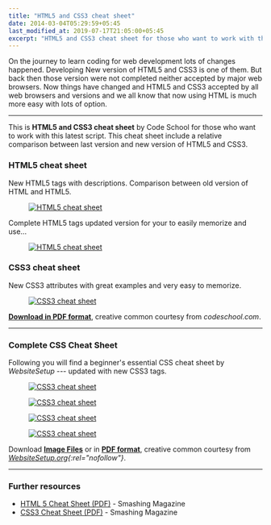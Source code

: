```yaml
---
title: "HTML5 and CSS3 cheat sheet"
date: 2014-03-04T05:29:59+05:45
last_modified_at: 2019-07-17T21:05:00+05:45
excerpt: "HTML5 and CSS3 cheat sheet for those who want to work with this latest script."
---
```


On the journey to learn coding for web development lots of changes happened. Developing New version of HTML5 and CSS3 is one of them. But back then those version were not completed neither accepted by major web browsers. Now things have changed and HTML5 and CSS3 accepted by all web browsers and versions and we all know that now using HTML is much more easy with lots of option.

---

This is **HTML5 and CSS3 cheat sheet** by Code School for those who want to work with this latest script. This cheat sheet include a relative comparison between last version and new version of HTML5 and CSS3.

### HTML5 cheat sheet

New HTML5 tags with descriptions. Comparison between old version of HTML and HTML5.

<figure>
  <a href="/uploads/20140304-html5-cheat-sheet.jpg">
    <img src="/uploads/20140304-html5-cheat-sheet.jpg" alt="HTML5 cheat sheet" />
  </a>
</figure>

Complete HTML5 tags updated version for your to easily memorize and use...

<figure>
  <a href="/uploads/20140304-html5-cheat-sheet2.jpg">
    <img src="/uploads/20140304-html5-cheat-sheet2.jpg" alt="HTML5 cheat sheet" />
  </a>
</figure>

### CSS3 cheat sheet

New CSS3 attributes with great examples and very easy to memorize.

<figure>
  <a href="/uploads/20140304-css3-cheat-sheet.jpg">
    <img src="/uploads/20140304-css3-cheat-sheet.jpg" alt="CSS3 cheat sheet" />
  </a>
</figure>

[**Download in PDF format**](https://www.dropbox.com/s/uxyszu9uxo978ik/20140304-html5-and-css3-cheat-sheet.pdf?raw=1), creative common courtesy from _codeschool.com_.

---

### Complete CSS Cheat Sheet

Following you will find a beginner's essential CSS cheat sheet by _WebsiteSetup_ --- updated with new CSS3 tags.

<figure>
  <a href="/uploads/20140304-css-cheat-sheet-p1.png">
    <img src="/uploads/20140304-css-cheat-sheet-p1.png" alt="CSS3 cheat sheet" />
  </a>
</figure>

<figure>
  <a href="/uploads/20140304-css-cheat-sheet-p2.png">
    <img src="/uploads/20140304-css-cheat-sheet-p2.png" alt="CSS3 cheat sheet" />
  </a>
</figure>

<figure>
  <a href="/uploads/20140304-css-cheat-sheet-p3.png">
    <img src="/uploads/20140304-css-cheat-sheet-p3.png" alt="CSS3 cheat sheet" />
  </a>
</figure>

<figure>
  <a href="/uploads/20140304-css-cheat-sheet-p4.png">
    <img src="/uploads/20140304-css-cheat-sheet-p4.png" alt="CSS3 cheat sheet" />
  </a>
</figure>

Download [**Image Files**](https://www.dropbox.com/s/9sw100xvnplng8q/20140304-css-cheat-sheet.zip?dl=1) or in [**PDF format**](https://www.dropbox.com/s/126wkqz071jc7hz/20140304-wsu-css-cheat-sheet.pdf?raw=1), creative common courtesy from _[WebsiteSetup.org](https://websitesetup.org/css3-cheat-sheet/){:rel="nofollow"}_.

---

### Further resources

- <a href="http://www.smashingmagazine.com/2009/07/06/html-5-cheat-sheet-pdf/" rel="nofollow">HTML 5 Cheat Sheet (PDF)</a> - Smashing Magazine
- <a href="http://www.smashingmagazine.com/2009/07/13/css-3-cheat-sheet-pdf/" rel="nofollow">CSS3 Cheat Sheet (PDF)</a> - Smashing Magazine
